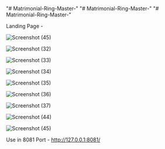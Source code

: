 "# Matrimonial-Ring-Master-" 
"# Matrimonial-Ring-Master-" 
"# Matrimonial-Ring-Master-" 

Landing Page - 

![Screenshot (45)](https://user-images.githubusercontent.com/71917947/218645679-28f77c26-1614-4190-9d15-db1a51682ee1.png)

![Screenshot (32)](https://user-images.githubusercontent.com/71917947/218645690-e3b4cd1f-4617-4b19-a9e9-fc9fe133e11c.png)

![Screenshot (33)](https://user-images.githubusercontent.com/71917947/218645694-59c79827-79a2-4dfb-bfb1-449973d6fa0f.png)

![Screenshot (34)](https://user-images.githubusercontent.com/71917947/218645701-451525bf-0afd-4bea-b60f-67ac7945d52f.png)

![Screenshot (35)](https://user-images.githubusercontent.com/71917947/218645707-cf10a900-c0e9-4ab9-8b08-cd0e03ba3f74.png)

![Screenshot (36)](https://user-images.githubusercontent.com/71917947/218645708-370157b8-dda7-4a8e-af75-a9e06de215ab.png)

![Screenshot (37)](https://user-images.githubusercontent.com/71917947/218645712-706c58e4-df27-4bda-bdb1-f2fb653f5e37.png)

![Screenshot (44)](https://user-images.githubusercontent.com/71917947/218645715-b86da217-b9f6-45cd-aade-3ba327a98c32.png)

![Screenshot (45)](https://user-images.githubusercontent.com/71917947/218646194-e2aeb25e-f6da-47d1-b3ec-9f5b1968e7ca.png)

Use in 8081 Port - http://127.0.0.1:8081/
